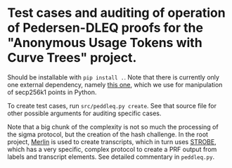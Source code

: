 # Test cases and auditing of operation of Pedersen-DLEQ proofs for the "Anonymous Usage Tokens with Curve Trees" project.
 
Should be installable with `pip install .`. Note that there is currently only one external dependency, namely [this one](https://pypi.org/project/python-bitcointx/), which we use for manipulation of secp256k1 points in Python.

To create test cases, run `src/peddleq.py create`. See that source file for other possible arguments for auditing specific cases.

Note that a big chunk of the complexity is not so much the processing of the sigma protocol, but the creation of the hash challenge. In the root project, [Merlin](https://merlin.cool/index.html) is used to create transcripts, which in turn uses [STROBE](https://strobe.sourceforge.io/), which has a very specific, complex protocol to create a PRF output from labels and transcript elements. See detailed commentary in `peddleq.py`.
